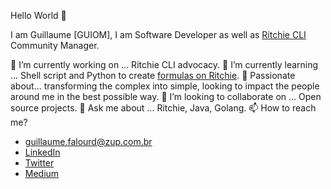 Hello World 👋

I am Guillaume [GUIOM], I am Software Developer as well as [Ritchie CLI](https://github.com/ZupIT/ritchie-cli) Community Manager.

🔭 I’m currently working on ... Ritchie CLI advocacy.
🌱 I’m currently learning ... Shell script and Python to create [formulas on Ritchie](https://github.com/ZupIT/ritchie-formulas).
💯 Passionate about... transforming the complex into simple, looking to impact the people around me in the best possible way.
👯 I’m looking to collaborate on ... Open source projects.
💬 Ask me about ... Ritchie, Java, Golang.
📫 How to reach me?
- guillaume.falourd@zup.com.br
- [LinkedIn](https://www.linkedin.com/in/guillaumefalourd/)
- [Twitter](https://twitter.com/GuiFalourd)
- [Medium](https://medium.com/@guillaume.falourd)
